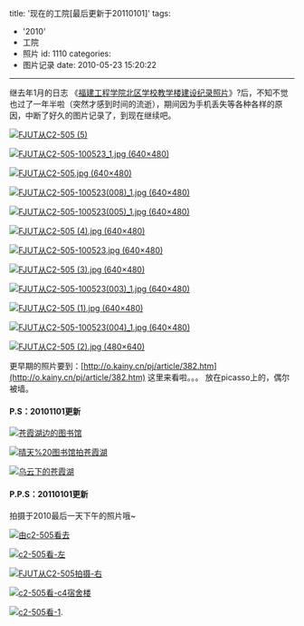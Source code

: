 title: '现在的工院[最后更新于20110101]'
tags:
  - '2010'
  - 工院
  - 照片
id: 1110
categories:
  - 图片记录
date: 2010-05-23 15:20:22
---

继去年1月的日志 《[福建工程学院北区学校教学楼建设纪录照片](http://o.kainy.cn/pj/article/382.htm)》?后，不知不觉也过了一年半啦（突然才感到时间的流逝），期间因为手机丢失等各种各样的原因，中断了好久的图片记录了，到现在继续吧。

[![FJUT从C2-505 (5)](http://a.kainy.cn/201005/FJUT%E4%BB%8EC2-505%20%285%29.jpg "FJUT从C2-505拍摄")](http://a.kainy.cn/201005/FJUT%E4%BB%8EC2-505%20%285%29.jpg)<!--more-->

[![FJUT从C2-505-100523_1.jpg (640×480)](http://a.kainy.cn/201005/FJUT%E4%BB%8EC2-505-100523_1.jpg "FJUT从C2-505拍摄")](http://a.kainy.cn/201005/FJUT%E4%BB%8EC2-505-100523_1.jpg)

[![FJUT从C2-505.jpg (640×480)](http://a.kainy.cn/201005/FJUT%E4%BB%8EC2-505.jpg)](http://a.kainy.cn/201005/FJUT%E4%BB%8EC2-505.jpg)

[![FJUT从C2-505-100523(008)_1.jpg (640×480)](http://a.kainy.cn/201005/FJUT%E4%BB%8EC2-505-100523%28008%29_1.jpg)](http://a.kainy.cn/201005/FJUT%E4%BB%8EC2-505-100523%28008%29_1.jpg)

[![FJUT从C2-505-100523(005)_1.jpg (640×480)](http://a.kainy.cn/201005/FJUT%E4%BB%8EC2-505-100523%28005%29_1.jpg)](http://a.kainy.cn/201005/FJUT%E4%BB%8EC2-505-100523%28005%29_1.jpg)

[![FJUT从C2-505 (4).jpg (640×480)](http://a.kainy.cn/201005/FJUT%E4%BB%8EC2-505%20%284%29.jpg)](http://a.kainy.cn/201005/FJUT%E4%BB%8EC2-505%20%284%29.jpg)

[![FJUT从C2-505-100523.jpg (640×480)](http://a.kainy.cn/201005/FJUT%E4%BB%8EC2-505-100523.jpg)](http://a.kainy.cn/201005/FJUT%E4%BB%8EC2-505-100523.jpg)

[![FJUT从C2-505 (3).jpg (640×480)](http://a.kainy.cn/201005/FJUT%E4%BB%8EC2-505%20%283%29.jpg)](http://a.kainy.cn/201005/FJUT%E4%BB%8EC2-505%20%283%29.jpg)

[![FJUT从C2-505-100523(003)_1.jpg (640×480)](http://a.kainy.cn/201005/FJUT%E4%BB%8EC2-505-100523%28003%29_1.jpg)](http://a.kainy.cn/201005/FJUT%E4%BB%8EC2-505-100523%28003%29_1.jpg)

[![FJUT从C2-505 (1).jpg (640×480)](http://a.kainy.cn/201005/FJUT%E4%BB%8EC2-505%20%281%29.jpg)](http://a.kainy.cn/201005/FJUT%E4%BB%8EC2-505%20%281%29.jpg)

[![FJUT从C2-505-100523(004)_1.jpg (640×480)](http://a.kainy.cn/201005/FJUT%E4%BB%8EC2-505-100523%28004%29_1.jpg)](http://a.kainy.cn/201005/FJUT%E4%BB%8EC2-505-100523%28004%29_1.jpg)

[![FJUT从C2-505 (2).jpg (480×640)](http://a.kainy.cn/201005/FJUT%E4%BB%8EC2-505%20%282%29.jpg "FJUT从C2-505拍摄")](http://a.kainy.cn/201005/FJUT%E4%BB%8EC2-505%20%282%29.jpg)

更早期的照片要到：[http://o.kainy.cn/pj/article/382.htm](http://o.kainy.cn/pj/article/382.htm) 这里来看啦。。。 放在picasso上的，偶尔被墙。

#### P.S：20101101更新

[![苍霞湖边的图书馆](http://a.kainy.cn/201010/%E8%8B%8D%E9%9C%9E%E6%B9%96%E8%BE%B9%E7%9A%84%E5%9B%BE%E4%B9%A6%E9%A6%86.jpg "苍霞湖边的图书馆")](http://a.kainy.cn/201010/%E8%8B%8D%E9%9C%9E%E6%B9%96%E8%BE%B9%E7%9A%84%E5%9B%BE%E4%B9%A6%E9%A6%86.jpg)

[![晴天%20图书馆拍苍霞湖](http://a.kainy.cn/201010/%E6%99%B4%E5%A4%A9%20%E5%9B%BE%E4%B9%A6%E9%A6%86%E6%8B%8D%E8%8B%8D%E9%9C%9E%E6%B9%96.jpg "晴天%20图书馆拍苍霞湖")](http://a.kainy.cn/201010/%E6%99%B4%E5%A4%A9%20%E5%9B%BE%E4%B9%A6%E9%A6%86%E6%8B%8D%E8%8B%8D%E9%9C%9E%E6%B9%96.jpg)

[![乌云下的苍霞湖](http://a.kainy.cn/201010/%E4%B9%8C%E4%BA%91%E4%B8%8B%E7%9A%84%E8%8B%8D%E9%9C%9E%E6%B9%96.jpg "乌云下的苍霞湖")](http://a.kainy.cn/201010/%E4%B9%8C%E4%BA%91%E4%B8%8B%E7%9A%84%E8%8B%8D%E9%9C%9E%E6%B9%96.jpg)

#### P.P.S：20110101更新

拍摄于2010最后一天下午的照片哦~

[![由c2-505看去](http://a.kainy.cn/201101/c2-505%E7%9C%8B-2010-12-31%2016.40.49.jpg "由c2-505看去")](http://a.kainy.cn/201101/c2-505%E7%9C%8B-2010-12-31%2016.40.49.jpg)

[![c2-505看-左](http://a.kainy.cn/201101/c2-505%E7%9C%8B-%E5%B7%A6-2010-12-31%2016.42.16.jpg "c2-505看-左")](http://a.kainy.cn/201101/c2-505%E7%9C%8B-%E5%B7%A6-2010-12-31%2016.42.16.jpg)

[![FJUT从C2-505拍摄-右](http://a.kainy.cn/201101/c2-505%E7%9C%8B-%E5%8F%B3-2010-12-31%2016.42.31.jpg "FJUT从C2-505拍摄-右")](http://a.kainy.cn/201101/c2-505%E7%9C%8B-%E5%8F%B3-2010-12-31%2016.42.31.jpg)

[![c2-505看-c4宿舍楼](http://a.kainy.cn/201101/c2-505%E7%9C%8B-c4%E5%AE%BF%E8%88%8D%E6%A5%BC-2010-12-31%2016.43.02.jpg "c2-505看-c4宿舍楼")](http://a.kainy.cn/201101/c2-505%E7%9C%8B-c4%E5%AE%BF%E8%88%8D%E6%A5%BC-2010-12-31%2016.43.02.jpg)

[![c2-505看-1](http://a.kainy.cn/201101/c2-505%E7%9C%8B-2010-12-31%2016.41.53.jpg "c2-505看-1")](http://a.kainy.cn/201101/c2-505%E7%9C%8B-2010-12-31%2016.41.53.jpg).